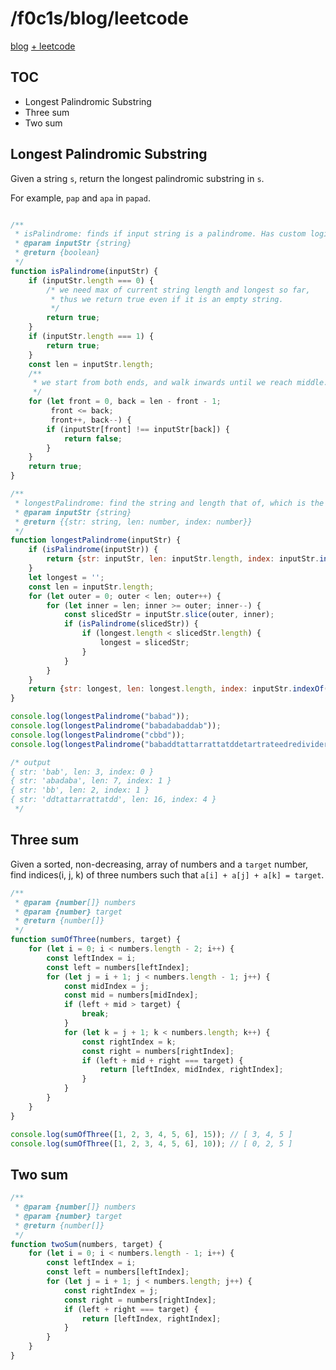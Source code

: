 <html lang="en">
<head>
<meta charset="UTF-8" />
<meta name="viewport" content="width=device-width, initial-scale=1" />
<title>blog.f0c1s.com/leetcode</title>
<script src="setup.js" async></script>
<link rel="stylesheet" href="index.css" />
<link rel="stylesheet" href="highlight/styles/monokai.min.css"/>
<script src="highlight/highlight.min.js"></script>
</head>

<body onload="setup()">
<h1>/f0c1s/blog/leetcode</h1>

<p>
    <a href="index.html">blog</a>
    <a href="leetcode.html">+ leetcode</a>
</p>

## TOC

- Longest Palindromic Substring
- Three sum
- Two sum

## Longest Palindromic Substring

Given a string `s`, return the longest palindromic substring in `s`.

For example, `pap` and `apa` in `papad`.

```javascript

/**
 * isPalindrome: finds if input string is a palindrome. Has custom logic.
 * @param inputStr {string}
 * @return {boolean}
 */
function isPalindrome(inputStr) {
    if (inputStr.length === 0) {
        /* we need max of current string length and longest so far,
         * thus we return true even if it is an empty string.
         */
        return true;
    }
    if (inputStr.length === 1) {
        return true;
    }
    const len = inputStr.length;
    /**
     * we start from both ends, and walk inwards until we reach middle.
     */
    for (let front = 0, back = len - front - 1;
         front <= back;
         front++, back--) {
        if (inputStr[front] !== inputStr[back]) {
            return false;
        }
    }
    return true;
}

/**
 * longestPalindrome: find the string and length that of, which is the longest palindrome in given input string
 * @param inputStr {string}
 * @return {{str: string, len: number, index: number}}
 */
function longestPalindrome(inputStr) {
    if (isPalindrome(inputStr)) {
        return {str: inputStr, len: inputStr.length, index: inputStr.indexOf(inputStr)};
    }
    let longest = '';
    const len = inputStr.length;
    for (let outer = 0; outer < len; outer++) {
        for (let inner = len; inner >= outer; inner--) {
            const slicedStr = inputStr.slice(outer, inner);
            if (isPalindrome(slicedStr)) {
                if (longest.length < slicedStr.length) {
                    longest = slicedStr;
                }
            }
        }
    }
    return {str: longest, len: longest.length, index: inputStr.indexOf(longest)};
}

console.log(longestPalindrome("babad"));
console.log(longestPalindrome("babadabaddab"));
console.log(longestPalindrome("cbbd"));
console.log(longestPalindrome("babaddtattarrattatddetartrateedredividerb"));

/* output
{ str: 'bab', len: 3, index: 0 }
{ str: 'abadaba', len: 7, index: 1 }
{ str: 'bb', len: 2, index: 1 }
{ str: 'ddtattarrattatdd', len: 16, index: 4 }
 */

```

## Three sum

Given a sorted, non-decreasing, array of numbers and a `target` number, find indices(i, j, k) of three numbers such that `a[i] + a[j] + a[k] = target`.

```javascript
/**
 * @param {number[]} numbers
 * @param {number} target
 * @return {number[]}
 */
function sumOfThree(numbers, target) {
    for (let i = 0; i < numbers.length - 2; i++) {
        const leftIndex = i;
        const left = numbers[leftIndex];
        for (let j = i + 1; j < numbers.length - 1; j++) {
            const midIndex = j;
            const mid = numbers[midIndex];
            if (left + mid > target) {
                break;
            }
            for (let k = j + 1; k < numbers.length; k++) {
                const rightIndex = k;
                const right = numbers[rightIndex];
                if (left + mid + right === target) {
                    return [leftIndex, midIndex, rightIndex];
                }
            }
        }
    }
}

console.log(sumOfThree([1, 2, 3, 4, 5, 6], 15)); // [ 3, 4, 5 ]
console.log(sumOfThree([1, 2, 3, 4, 5, 6], 10)); // [ 0, 2, 5 ]

```

## Two sum

```javascript
/**
 * @param {number[]} numbers
 * @param {number} target
 * @return {number[]}
 */
function twoSum(numbers, target) {
    for (let i = 0; i < numbers.length - 1; i++) {
        const leftIndex = i;
        const left = numbers[leftIndex];
        for (let j = i + 1; j < numbers.length; j++) {
            const rightIndex = j;
            const right = numbers[rightIndex];
            if (left + right === target) {
                return [leftIndex, rightIndex];
            }
        }
    }
}
```

<script>hljs.highlightAll();</script>
</body>
</html>
